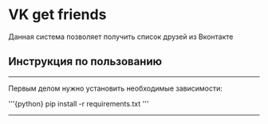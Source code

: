 # VK get friends

Данная система позволяет получить список друзей из Вконтакте

## Инструкция по пользованию

---

Первым делом нужно установить необходимые зависимости:

'''{python} 
pip install -r requirements.txt
'''

---

